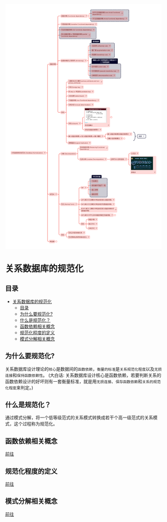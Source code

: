 ![图片](./Resouces/DataBase%20Normalization%20header%20image.png)

# 关系数据库的规范化

## 目录
- [关系数据库的规范化](#关系数据库的规范化)
  - [目录](#目录)
  - [为什么要规范化?](#为什么要规范化)
  - [什么是规范化？](#什么是规范化)
  - [函数依赖相关概念](#函数依赖相关概念)
  - [规范化程度的定义](#规范化程度的定义)
  - [模式分解相关概念](#模式分解相关概念)


## 为什么要规范化?
关系数据库设计理论的`核心`是数据间的`函数依赖`，`衡量的标准`是`关系规范化程度`以及`无损连接`和`保持函数依赖性`。
(大白话: 关系数据库设计核心是函数依赖，若要判断关系的函数依赖设计的好坏则有一套衡量标准，就是用`无损连接`、`保存函数依赖`和`关系的规范化程度`来判定。)

## 什么是规范化？
通过模式分解，将一个低等级范式的关系模式转换成若干个高一级范式的关系模式，这个过程称为规范化。

## 函数依赖相关概念
[前往](./Functional%20Dependency.md)

## 规范化程度的定义
[前往](./Normal%20Form.md)

## 模式分解相关概念
[前往](./Decomposition.md)
